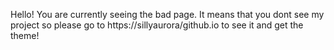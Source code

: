 Hello! You are currently seeing the bad page. It means that you dont see my project so please go to https://sillyaurora/github.io to see it and get the theme! 